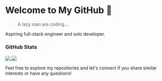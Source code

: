 # Welcome to My GitHub 🚀

> A lazy man are coding....

Aspiring full-stack engineer and solo developer.

### GitHub Stats

<a href="https://github.com/lkctrl">
  <img align="center" src="https://github-readme-stats.vercel.app/api?username=lkctrl&show_icons=true" />
</a>
<a href="https://github.com/lkctrl">
  <img align="center" src="https://github-readme-stats.vercel.app/api/top-langs/?username=lkctrl&langs_count=8" />
</a>

Feel free to explore my repositories and let's connect if you share similar interests or have any questions!
